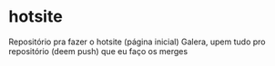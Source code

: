 # hotsite
Repositório pra fazer o hotsite (página inicial)
Galera, upem tudo pro repositório (deem push) que eu faço os merges

